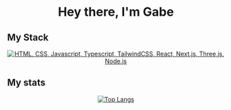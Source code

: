 <h1 align="center">Hey there, I'm Gabe</h1>

## My Stack

<p align="center">
  <a href="#">
    <img src="https://skillicons.dev/icons?i=html,css,js,ts,tailwindcss,react,nextjs,threejs,nodejs" alt="HTML, CSS, Javascript, Typescript, TailwindCSS, React, Next.js, Three,js, Node.js">
  </a>
</p>

## My stats

<p align="center">
  <a href="#">
    <img src="https://github-readme-stats.vercel.app/api/top-langs/?username=gabe-serna&layout=compact&theme=vision-friendly-dark&count_private=true&hide_border=true&bg_color=0d1117" alt="Top Langs">
  </a>
</p>
